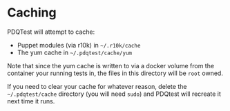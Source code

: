 # Caching
PDQTest will attempt to cache:
* Puppet modules (via r10k) in `~/.r10k/cache`
* The yum cache in `~/.pdqtest/cache/yum`

Note that since the yum cache is written to via a docker volume from the 
container your running tests in, the files in this directory will be `root` 
owned.

If you need to clear your cache for whatever reason, delete the 
`~/.pdqtest/cache` directory (you will need `sudo`) and PDQtest will recreate it
next time it runs.
